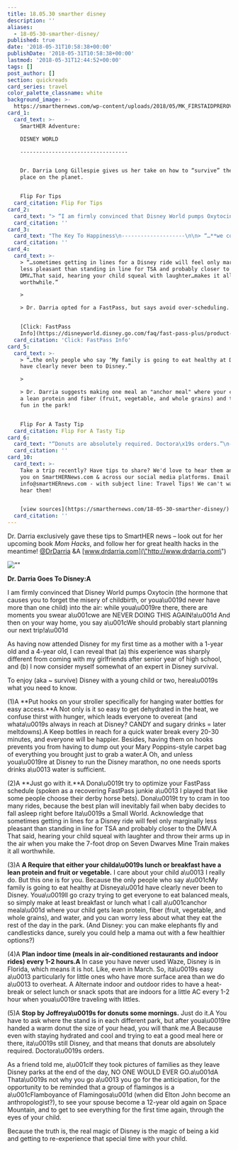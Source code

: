 ```yaml
---
title: 18.05.30 smarther disney
description: ''
aliases:
  - 18-05-30-smarther-disney/
published: true
date: '2018-05-31T10:58:38+00:00'
publishDate: '2018-05-31T10:58:38+00:00'
lastmod: '2018-05-31T12:44:52+00:00'
tags: []
post_author: []
section: quickreads
card_series: travel
color_palette_classname: white
background_image: >-
  https://smarthernews.com/wp-content/uploads/2018/05/MK_FIRSTAIDPREROVER_20180502_411334524817.jpeg
card_1:
  card_text: >-
    SmartHER Adventure:  

    DISNEY WORLD

    ----------------------------------


    Dr. Darria Long Gillespie gives us her take on how to “survive” the happiest
    place on the planet.


    Flip For Tips
  card_citation: Flip For Tips
card_2:
  card_text: "> “I am firmly convinced that Disney World pumps Oxytocin into the air. While youa\x19re there, there are moments you swear ‘We ARE NEVER DOING THIS AGAIN!’ And then on your way home, you say ‘We should probably start planning our next trip…’a\x1D\n> \n> Dr. Darria on taking her 4 & 1-year-old to Disney World. (P.S. oxytocin is a natural hormone that causes you to forget the pain of childbirth.)"
  card_citation: ''
card_3:
  card_text: "The Key To Happiness\n--------------------\n\n> “…**we confuse thirst with hunger**, which leads everyone to overeat (and whata\x19s always in reach at Disney? CANDY and sugary drinks = meltdowns later).”\n> \n> Dr. Darria suggests stroller hooks for water bottles and water breaks every 20-30 mins for kiddos & parents."
  card_citation: ''
card_4:
  card_text: >-
    > “…sometimes getting in lines for a Disney ride will feel only marginally
    less pleasant than standing in line for TSA and probably closer to the
    DMV…That said, hearing your child squeal with laughter…makes it all
    worthwhile.”

    > 

    > Dr. Darria opted for a FastPass, but says avoid over-scheduling.


    [Click: FastPass
    Info](https://disneyworld.disney.go.com/faq/fast-pass-plus/product-description/)
  card_citation: 'Click: FastPass Info'
card_5:
  card_text: >-
    > “…the only people who say ‘My family is going to eat healthy at Disney’
    have clearly never been to Disney.”

    > 

    > Dr. Darria suggests making one meal an "anchor meal" where your child gets
    a lean protein and fiber (fruit, vegetable, and whole grains) and then have
    fun in the park!


    Flip For A Tasty Tip
  card_citation: Flip For A Tasty Tip
card_6:
  card_text: "“Donuts are absolutely required. Doctora\x19s orders.”\n---------------------------------------------------\n\n> “Stop by Joffreya\x19s for donuts some mornings. Just do it. You have to ask where the stand is in each different park, but after youa\x19re handed a warm donut the size of your head, you will thank me.”\n> \n> Dr. Darria shares more of her tips on our source page. It's a must-read!"
  card_citation: ''
card_10:
  card_text: >-
    Take a trip recently? Have tips to share? We'd love to hear them and feature
    you on SmartHERNews.com & across our social media platforms. Email us
    info@smartHERnews.com - with subject line: Travel Tips! We can't wait to
    hear them!


    [view sources](https://smarthernews.com/18-05-30-smarther-disney/)
  card_citation: ''
---
```

Dr. Darria exclusively gave these tips to SmartHER news – look out for her upcoming book _Mom Hacks_, and follow her for great health hacks in the meantime! [@DrDarria](\"https://www.facebook.com/DrDarria/\") &A [www.drdarria.com](\"http://www.drdarria.com\")

![\"\"](\"https://smarthernews.com/wp-content/uploads/2018/05/MK_FIRSTAIDPREROVER_20180502_411334524817-682x1024.png\")

**Dr. Darria Goes To Disney:A**

I am firmly convinced that Disney World pumps Oxytocin (the hormone that causes you to forget the misery of childbirth, or youa\\u0019d never have more than one child) into the air: while youa\\u0019re there, there are moments you swear a\\u001cwe are NEVER DOING THIS AGAIN!a\\u001d And then on your way home, you say a\\u001cWe should probably start planning our next trip!a\\u001d

As having now attended Disney for my first time as a mother with a 1-year old and a 4-year old, I can reveal that (a) this experience was sharply different from coming with my girlfriends after senior year of high school, and (b) I now consider myself somewhat of an expert in Disney survival.

To enjoy (aka ~ survive) Disney with a young child or two, herea\\u0019s what you need to know.

(1)A **Put hooks on your stroller specifically for hanging water bottles for easy access.**A Not only is it so easy to get dehydrated in the heat, we confuse thirst with hunger, which leads everyone to overeat (and whata\\u0019s always in reach at Disney? CANDY and sugary drinks = later meltdowns).A Keep bottles in reach for a quick water break every 20-30 minutes, and everyone will be happier. Besides, having them on hooks prevents you from having to dump out your Mary Poppins-style carpet bag of everything you brought just to grab a water.A Oh, and unless youa\\u0019re at Disney to run the Disney marathon, no one needs sports drinks a\\u0013 water is sufficient.

(2)A **Just go with it.**A Dona\\u0019t try to optimize your FastPass schedule (spoken as a recovering FastPass junkie a\\u0013 I played that like some people choose their derby horse bets). Dona\\u0019t try to cram in too many rides, because the best plan will inevitably fail when baby decides to fall asleep right before Ita\\u0019s a Small World. Acknowledge that sometimes getting in lines for a Disney ride will feel only marginally less pleasant than standing in line for TSA and probably closer to the DMV.A That said, hearing your child squeal with laughter and throw their arms up in the air when you make the 7-foot drop on Seven Dwarves Mine Train makes it all worthwhile.

(3)A **A Require that either your childa\\u0019s lunch or breakfast have a lean protein and fruit or vegetable.** I care about your child a\\u0013 I really do. But this one is for you. Because the only people who say a\\u001cMy family is going to eat healthy at Disneya\\u001d have clearly never been to Disney. Youa\\u0019ll go crazy trying to get everyone to eat balanced meals, so simply make at least breakfast or lunch what I call a\\u001canchor meala\\u001d where your child gets lean protein, fiber (fruit, vegetable, and whole grains), and water, and you can worry less about what they eat the rest of the day in the park. (And Disney: you can make elephants fly and candlesticks dance, surely you could help a mama out with a few healthier options?)

(4)A **Plan indoor time (meals in air-conditioned restaurants and indoor rides) every 1-2 hours.A** In case you have never used Waze, Disney is in Florida, which means it is hot. Like, even in March. So, ita\\u0019s easy a\\u0013 particularly for little ones who have more surface area than we do a\\u0013 to overheat. A Alternate indoor and outdoor rides to have a heat-break or select lunch or snack spots that are indoors for a little AC every 1-2 hour when youa\\u0019re traveling with littles.

(5)A **Stop by Joffreya\\u0019s for donuts some mornings.** Just do it.A You have to ask where the stand is in each different park, but after youa\\u0019re handed a warm donut the size of your head, you will thank me.A Because even with staying hydrated and cool and trying to eat a good meal here or there, ita\\u0019s still Disney, and that means that donuts are absolutely required. Doctora\\u0019s orders.

As a friend told me, a\\u001cIf they took pictures of families as they leave Disney parks at the end of the day, NO ONE WOULD EVER GO.a\\u001dA Thata\\u0019s not why you go a\\u0013 you go for the anticipation, for the opportunity to be reminded that a group of flamingos is a a\\u001cFlamboyance of Flamingosa\\u001d (when did Elton John become an anthropologist?), to see your spouse become a 12-year old again on Space Mountain, and to get to see everything for the first time again, through the eyes of your child.

Because the truth is, the real magic of Disney is the magic of being a kid and getting to re-experience that special time with your child.